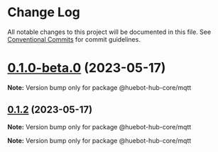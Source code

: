 # Change Log

All notable changes to this project will be documented in this file.
See [Conventional Commits](https://conventionalcommits.org) for commit guidelines.

# [0.1.0-beta.0](https://github.com/huebot-iot/huebot/compare/0.1.0...0.1.0-beta.0) (2023-05-17)

**Note:** Version bump only for package @huebot-hub-core/mqtt

## [0.1.2](https://github.com/huebot-iot/huebot/compare/0.1.0...0.1.2) (2023-05-17)

**Note:** Version bump only for package @huebot-hub-core/mqtt

**Note:** Version bump only for package @huebot-hub-core/mqtt
